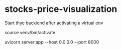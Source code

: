 # stocks-price-visualization

Start thye backiend after activating a virtual env

source venv/bin/activate

uvicorn server:app --host 0.0.0.0 --port 8000



